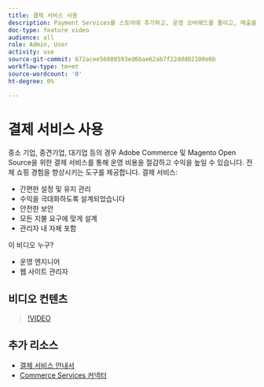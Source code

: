 ```yaml
---
title: 결제 서비스 사용
description: Payment Services를 스토어에 추가하고, 운영 오버헤드를 줄이고, 매출을 늘리고, 전체 구매 경험을 향상시키는 방법을 알아봅니다.
doc-type: feature video
audience: all
role: Admin, User
activity: use
source-git-commit: 672acee56080593ed6bae62ab7f22ddd02108e6b
workflow-type: tm+mt
source-wordcount: '0'
ht-degree: 0%

---
```


# 결제 서비스 사용

중소 기업, 중견기업, 대기업 등의 경우 Adobe Commerce 및 Magento Open Source을 위한 결제 서비스를 통해 운영 비용을 절감하고 수익을 높일 수 있습니다. 전체 쇼핑 경험을 향상시키는 도구를 제공합니다. 결제 서비스:

- 간편한 설정 및 유지 관리
- 수익을 극대화하도록 설계되었습니다
- 안전한 보안
- 모든 지불 요구에 맞게 설계
- 관리자 내 자체 포함

이 비디오 누구?

- 운영 엔지니어
- 웹 사이트 관리자

## 비디오 컨텐츠

>[!VIDEO](https://video.tv.adobe.com/v/343990?quality=12&learn=on)

## 추가 리소스

- [결제 서비스 안내서](https://experienceleague.adobe.com/docs/commerce-merchant-services/payment-services/guide-overview.html)
- [Commerce Services 커넥터](https://experienceleague.adobe.com/docs/commerce-merchant-services/user-guides/saas.html)
